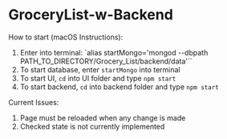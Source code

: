 # GroceryList-w-Backend

How to start (macOS Instructions):

1. Enter into terminal: `alias startMongo='mongod --dbpath PATH_TO_DIRECTORY/Grocery_List/backend/data'``
2. To start database, enter `startMongo` into terminal
3. To start UI, `cd` into UI folder and type `npm start`
4. To start backend, `cd` into backend folder and type `npm start`


Current Issues:
1. Page must be reloaded when any change is made
2. Checked state is not currently implemented
